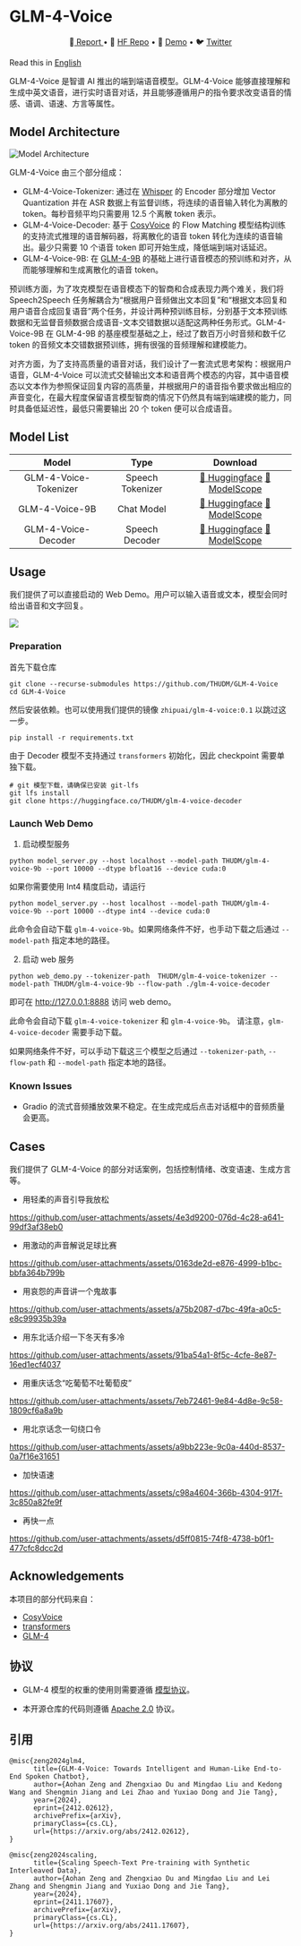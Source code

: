 # GLM-4-Voice
<p align="center">
📄<a href="https://arxiv.org/abs/2412.02612" target="_blank"> Report </a> • 🤗 <a href="https://huggingface.co/THUDM/glm-4-voice-9b" target="_blank">HF Repo</a> • 🤖 <a href="https://modelscope.cn/studios/ZhipuAI/GLM-4-Voice-Demo" target="_blank">Demo</a> • 🐦 <a href="https://twitter.com/thukeg" target="_blank">Twitter</a>
</p>

Read this in [English](./README_en.md)

GLM-4-Voice 是智谱 AI 推出的端到端语音模型。GLM-4-Voice 能够直接理解和生成中英文语音，进行实时语音对话，并且能够遵循用户的指令要求改变语音的情感、语调、语速、方言等属性。

## Model Architecture
![Model Architecture](./resources/architecture.jpeg)

GLM-4-Voice 由三个部分组成：
* GLM-4-Voice-Tokenizer: 通过在 [Whisper](https://github.com/openai/whisper) 的 Encoder 部分增加 Vector Quantization 并在 ASR 数据上有监督训练，将连续的语音输入转化为离散的 token。每秒音频平均只需要用 12.5 个离散 token 表示。
* GLM-4-Voice-Decoder: 基于 [CosyVoice](https://github.com/FunAudioLLM/CosyVoice) 的 Flow Matching 模型结构训练的支持流式推理的语音解码器，将离散化的语音 token 转化为连续的语音输出。最少只需要 10 个语音 token 即可开始生成，降低端到端对话延迟。
* GLM-4-Voice-9B: 在 [GLM-4-9B](https://github.com/THUDM/GLM-4) 的基础上进行语音模态的预训练和对齐，从而能够理解和生成离散化的语音 token。

预训练方面，为了攻克模型在语音模态下的智商和合成表现力两个难关，我们将 Speech2Speech 任务解耦合为“根据用户音频做出文本回复”和“根据文本回复和用户语音合成回复语音”两个任务，并设计两种预训练目标，分别基于文本预训练数据和无监督音频数据合成语音-文本交错数据以适配这两种任务形式。GLM-4-Voice-9B 在 GLM-4-9B 的基座模型基础之上，经过了数百万小时音频和数千亿 token 的音频文本交错数据预训练，拥有很强的音频理解和建模能力。

对齐方面，为了支持高质量的语音对话，我们设计了一套流式思考架构：根据用户语音，GLM-4-Voice 可以流式交替输出文本和语音两个模态的内容，其中语音模态以文本作为参照保证回复内容的高质量，并根据用户的语音指令要求做出相应的声音变化，在最大程度保留语言模型智商的情况下仍然具有端到端建模的能力，同时具备低延迟性，最低只需要输出 20 个 token 便可以合成语音。

## Model List

|         Model         |       Type       |                                                                     Download                                                                     |
|:---------------------:|:----------------:|:------------------------------------------------------------------------------------------------------------------------------------------------:|
| GLM-4-Voice-Tokenizer | Speech Tokenizer | [🤗 Huggingface](https://huggingface.co/THUDM/glm-4-voice-tokenizer) [🤖 ModelScope](https://modelscope.cn/models/ZhipuAI/glm-4-voice-tokenizer) |
|    GLM-4-Voice-9B     |    Chat Model    |        [🤗 Huggingface](https://huggingface.co/THUDM/glm-4-voice-9b) [🤖 ModelScope](https://modelscope.cn/models/ZhipuAI/glm-4-voice-9b)        |
|  GLM-4-Voice-Decoder  |  Speech Decoder  |   [🤗 Huggingface](https://huggingface.co/THUDM/glm-4-voice-decoder) [🤖 ModelScope](https://modelscope.cn/models/ZhipuAI/glm-4-voice-decoder)   |

## Usage
我们提供了可以直接启动的 Web Demo。用户可以输入语音或文本，模型会同时给出语音和文字回复。

![](resources/web_demo.png)

### Preparation

首先下载仓库
```shell
git clone --recurse-submodules https://github.com/THUDM/GLM-4-Voice
cd GLM-4-Voice
```
然后安装依赖。也可以使用我们提供的镜像 `zhipuai/glm-4-voice:0.1` 以跳过这一步。
```shell
pip install -r requirements.txt
```
由于 Decoder 模型不支持通过 `transformers` 初始化，因此 checkpoint 需要单独下载。

```shell
# git 模型下载，请确保已安装 git-lfs
git lfs install
git clone https://huggingface.co/THUDM/glm-4-voice-decoder
```

### Launch Web Demo

1. 启动模型服务

```shell
python model_server.py --host localhost --model-path THUDM/glm-4-voice-9b --port 10000 --dtype bfloat16 --device cuda:0
```

如果你需要使用 Int4 精度启动，请运行

```shell
python model_server.py --host localhost --model-path THUDM/glm-4-voice-9b --port 10000 --dtype int4 --device cuda:0
```

此命令会自动下载 `glm-4-voice-9b`。如果网络条件不好，也手动下载之后通过 `--model-path` 指定本地的路径。

2. 启动 web 服务

```shell
python web_demo.py --tokenizer-path  THUDM/glm-4-voice-tokenizer --model-path THUDM/glm-4-voice-9b --flow-path ./glm-4-voice-decoder
```

即可在 http://127.0.0.1:8888 访问 web demo。

此命令会自动下载 `glm-4-voice-tokenizer` 和 `glm-4-voice-9b`。 请注意，`glm-4-voice-decoder` 需要手动下载。

如果网络条件不好，可以手动下载这三个模型之后通过 `--tokenizer-path`, `--flow-path` 和 `--model-path` 指定本地的路径。

### Known Issues

* Gradio 的流式音频播放效果不稳定。在生成完成后点击对话框中的音频质量会更高。

## Cases

我们提供了 GLM-4-Voice 的部分对话案例，包括控制情绪、改变语速、生成方言等。

* 用轻柔的声音引导我放松

https://github.com/user-attachments/assets/4e3d9200-076d-4c28-a641-99df3af38eb0

* 用激动的声音解说足球比赛

https://github.com/user-attachments/assets/0163de2d-e876-4999-b1bc-bbfa364b799b

* 用哀怨的声音讲一个鬼故事

https://github.com/user-attachments/assets/a75b2087-d7bc-49fa-a0c5-e8c99935b39a

* 用东北话介绍一下冬天有多冷

https://github.com/user-attachments/assets/91ba54a1-8f5c-4cfe-8e87-16ed1ecf4037

* 用重庆话念“吃葡萄不吐葡萄皮”

https://github.com/user-attachments/assets/7eb72461-9e84-4d8e-9c58-1809cf6a8a9b

* 用北京话念一句绕口令

https://github.com/user-attachments/assets/a9bb223e-9c0a-440d-8537-0a7f16e31651

  * 加快语速

https://github.com/user-attachments/assets/c98a4604-366b-4304-917f-3c850a82fe9f

  * 再快一点

https://github.com/user-attachments/assets/d5ff0815-74f8-4738-b0f1-477cfc8dcc2d

## Acknowledgements

本项目的部分代码来自：
* [CosyVoice](https://github.com/FunAudioLLM/CosyVoice)
* [transformers](https://github.com/huggingface/transformers)
* [GLM-4](https://github.com/THUDM/GLM-4)

## 协议

+ GLM-4 模型的权重的使用则需要遵循 [模型协议](https://huggingface.co/THUDM/glm-4-voice-9b/blob/main/LICENSE)。

+ 本开源仓库的代码则遵循 [Apache 2.0](LICENSE) 协议。

## 引用

```
@misc{zeng2024glm4,
      title={GLM-4-Voice: Towards Intelligent and Human-Like End-to-End Spoken Chatbot},
      author={Aohan Zeng and Zhengxiao Du and Mingdao Liu and Kedong Wang and Shengmin Jiang and Lei Zhao and Yuxiao Dong and Jie Tang},
      year={2024},
      eprint={2412.02612},
      archivePrefix={arXiv},
      primaryClass={cs.CL},
      url={https://arxiv.org/abs/2412.02612},
}
```

```
@misc{zeng2024scaling,
      title={Scaling Speech-Text Pre-training with Synthetic Interleaved Data},
      author={Aohan Zeng and Zhengxiao Du and Mingdao Liu and Lei Zhang and Shengmin Jiang and Yuxiao Dong and Jie Tang},
      year={2024},
      eprint={2411.17607},
      archivePrefix={arXiv},
      primaryClass={cs.CL},
      url={https://arxiv.org/abs/2411.17607},
}
```
